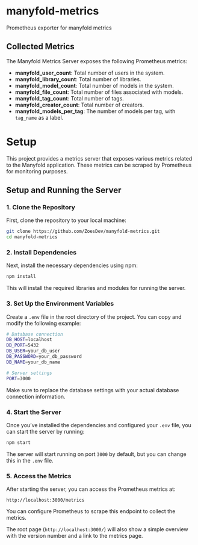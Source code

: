 # manyfold-metrics
Prometheus exporter for manyfold metrics

## Collected Metrics

The Manyfold Metrics Server exposes the following Prometheus metrics:

- **manyfold_user_count**: Total number of users in the system.
- **manyfold_library_count**: Total number of libraries.
- **manyfold_model_count**: Total number of models in the system.
- **manyfold_file_count**: Total number of files associated with models.
- **manyfold_tag_count**: Total number of tags.
- **manyfold_creator_count**: Total number of creators.
- **manyfold_models_per_tag**: The number of models per tag, with `tag_name` as a label.



# Setup

This project provides a metrics server that exposes various metrics related to the Manyfold application. These metrics can be scraped by Prometheus for monitoring purposes.

## Setup and Running the Server

### 1. Clone the Repository

First, clone the repository to your local machine:

```bash
git clone https://github.com/ZoesDev/manyfold-metrics.git
cd manyfold-metrics
```

### 2. Install Dependencies

Next, install the necessary dependencies using npm:

```bash
npm install
```

This will install the required libraries and modules for running the server.

### 3. Set Up the Environment Variables

Create a `.env` file in the root directory of the project. You can copy and modify the following example:

```bash
# Database connection
DB_HOST=localhost
DB_PORT=5432
DB_USER=your_db_user
DB_PASSWORD=your_db_password
DB_NAME=your_db_name

# Server settings
PORT=3000
```

Make sure to replace the database settings with your actual database connection information.

### 4. Start the Server

Once you’ve installed the dependencies and configured your `.env` file, you can start the server by running:

```bash
npm start
```

The server will start running on port `3000` by default, but you can change this in the `.env` file.

### 5. Access the Metrics

After starting the server, you can access the Prometheus metrics at:

```
http://localhost:3000/metrics
```

You can configure Prometheus to scrape this endpoint to collect the metrics.

The root page (`http://localhost:3000/`) will also show a simple overview with the version number and a link to the metrics page.

